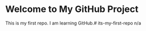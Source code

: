 # Welcome to My  GitHub Project
This is my first repo. I am learning GitHub.# its-my-first-repo
n/a
